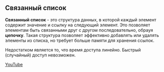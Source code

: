## Связанный список

**Связанный список** - это структура данных, в которой каждый элемент содержит значение и ссылку на следующий элемент. Это позволяет элементам быть связанными друг с другом последовательно, обрауя **цепочку**. Такая структура позволяет эффективно добавлять или удалять элементы из списка, но требует больше памяти для хранения ссылок.

Недостатком является то, что время доступа линейно. Быстрый (случайный) доступ невозможен.

[YouTube](https://www.youtube.com/watch?v=KTpOalDwBjg)
